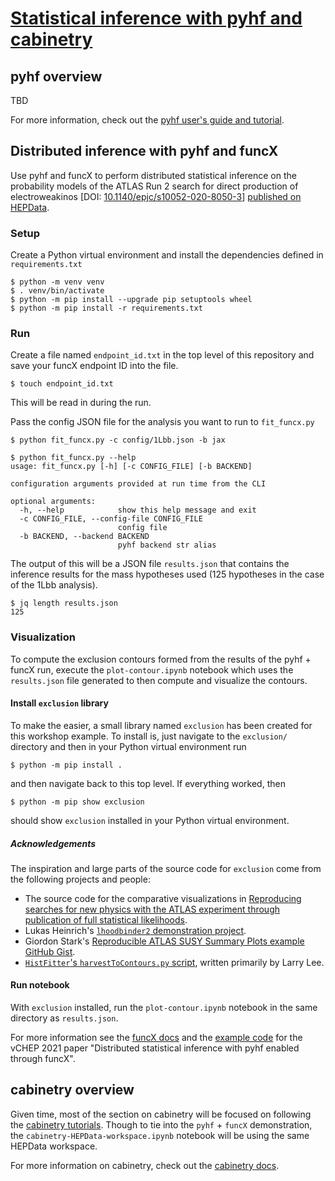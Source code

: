 # [Statistical inference with pyhf and cabinetry][tutorial indico]

## pyhf overview

TBD

For more information, check out the [pyhf user's guide and tutorial][pyhf tutorial].

## Distributed inference with pyhf and funcX

Use pyhf and funcX to perform distributed statistical inference on the probability models of the ATLAS Run 2 search for direct production of electroweakinos [DOI: [10.1140/epjc/s10052-020-8050-3](https://doi.org/10.1140/epjc/s10052-020-8050-3)] [published on HEPData][1Lbb HEPData].

### Setup

Create a Python virtual environment and install the dependencies defined in `requirements.txt`

```console
$ python -m venv venv
$ . venv/bin/activate
$ python -m pip install --upgrade pip setuptools wheel
$ python -m pip install -r requirements.txt
```

### Run

Create a file named `endpoint_id.txt` in the top level of this repository and save your funcX endpoint ID into the file.

```console
$ touch endpoint_id.txt
```

This will be read in during the run.

Pass the config JSON file for the analysis you want to run to `fit_funcx.py`

```
$ python fit_funcx.py -c config/1Lbb.json -b jax
```

```console
$ python fit_funcx.py --help
usage: fit_funcx.py [-h] [-c CONFIG_FILE] [-b BACKEND]

configuration arguments provided at run time from the CLI

optional arguments:
  -h, --help            show this help message and exit
  -c CONFIG_FILE, --config-file CONFIG_FILE
                        config file
  -b BACKEND, --backend BACKEND
                        pyhf backend str alias
```

The output of this will be a JSON file `results.json` that contains the inference results for the mass hypotheses used (125 hypotheses in the case of the 1Lbb analysis).

```console
$ jq length results.json
125
```

### Visualization

To compute the exclusion contours formed from the results of the pyhf + funcX run, execute the `plot-contour.ipynb` notebook which uses the `results.json` file generated to then compute and visualize the contours.

#### Install `exclusion` library

To make the easier, a small library named `exclusion` has been created for this workshop example.
To install is, just navigate to the `exclusion/` directory and then in your Python virtual environment run

```console
$ python -m pip install .
```

and then navigate back to this top level.
If everything worked, then

```console
$ python -m pip show exclusion
```

should show `exclusion` installed in your Python virtual environment.

##### Acknowledgements

The inspiration and large parts of the source code for `exclusion` come from the following projects and people:
* The source code for the comparative visualizations in [Reproducing searches for new physics with the ATLAS experiment through publication of full statistical likelihoods][ATL-PHYS-PUB-2019-029].
* Lukas Heinrich's [`lhoodbinder2` demonstration project](https://github.com/lukasheinrich/lhoodbinder2).
* Giordon Stark's [Reproducible ATLAS SUSY Summary Plots example GitHub Gist](https://gist.github.com/kratsg/4ff8cb2ded3b25552ff2f51cd6b854dc).
* [`HistFitter`'s `harvestToContours.py` script](https://github.com/histfitter/histfitter/blob/e85771cbd33b45d00b38326f116cffb3960f347d/scripts/harvestToContours.py), written primarily by Larry Lee.

#### Run notebook

With `exclusion` installed, run the `plot-contour.ipynb` notebook in the same directory as `results.json`.

For more information see the [funcX docs][funcx docs] and the [example code][pyhf funcx example code] for the vCHEP 2021 paper "Distributed statistical inference with pyhf enabled through funcX".

## cabinetry overview

Given time, most of the section on cabinetry will be focused on following the [cabinetry tutorials][cabinetry tutorial].
Though to tie into the `pyhf` + `funcX` demonstration, the `cabinetry-HEPData-workspace.ipynb` notebook will be using the same HEPData workspace.

For more information on cabinetry, check out the [cabinetry docs][cabinetry docs].

[tutorial indico]: https://indico.cern.ch/event/1126109/contributions/4780155/
[1Lbb HEPData]: https://www.hepdata.net/record/ins1755298
[pyhf tutorial]: https://pyhf.github.io/pyhf-tutorial/
[funcx docs]: https://funcx.readthedocs.io/en/stable/
[ATL-PHYS-PUB-2019-029]: https://inspirehep.net/literature/1795223
[pyhf funcx example code]: https://github.com/matthewfeickert/distributed-inference-with-pyhf-and-funcX
[cabinetry tutorial]: https://github.com/cabinetry/cabinetry-tutorials
[cabinetry docs]: https://cabinetry.readthedocs.io/en/stable/
